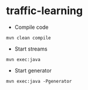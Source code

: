 # traffic-learning

- Compile code

~~~
mvn clean compile
~~~

- Start streams

~~~
mvn exec:java
~~~

- Start generator

~~~
mvn exec:java -Pgenerator
~~~
